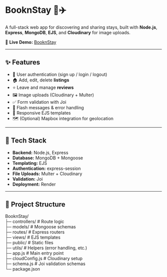 # BooknStay 🏨✈️

A full-stack web app for discovering and sharing stays, built with **Node.js**, **Express**, **MongoDB**, **EJS**, and **Cloudinary** for image uploads.

🔗 **Live Demo:** [BooknStay](https://booknstay-qoa5.onrender.com/listings)

---

## ✨ Features

- 🔑 User authentication (sign up / login / logout)
- 🏠 Add, edit, delete **listings**
- ⭐ Leave and manage **reviews**
- 🖼️ Image uploads (Cloudinary + Multer)
- ✅ Form validation with Joi
- 💬 Flash messages & error handling
- 📱 Responsive EJS templates
- 🗺️ (Optional) Mapbox integration for geolocation

---

## 🧰 Tech Stack

- **Backend:** Node.js, Express
- **Database:** MongoDB + Mongoose
- **Templating:** EJS
- **Authentication:** express-session
- **File Uploads:** Multer + Cloudinary
- **Validation:** Joi
- **Deployment:** Render

---

## 📁 Project Structure
BooknStay/<br>
├─ controllers/ # Route logic<br>
├─ models/ # Mongoose schemas<br>
├─ routes/ # Express routers<br>
├─ views/ # EJS templates<br>
├─ public/ # Static files<br>
├─ utils/ # Helpers (error handling, etc.)<br>
├─ app.js # Main entry point<br>
├─ cloudConfig.js # Cloudinary setup<br>
├─ schema.js # Joi validation schemas<br>
└─ package.json
